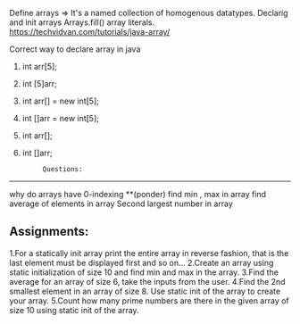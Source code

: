 Define arrays => It's a named collection of homogenous datatypes.
Declarig and init arrays
	Arrays.fill()
	array literals.
https://techvidvan.com/tutorials/java-array/

Correct way to declare array in java
1. int arr[5];
2. int [5]arr;
3. int arr[] = new int[5];
4. int []arr = new int[5];
5. int arr[];
6. int []arr;

			Questions:
--------------------------------------------------------------------------
why do arrays have 0-indexing **(ponder)
find min , max in array 
find average of elements in array
Second largest number in array

Assignments:
-------------------------------------------------------------------------
1.For a statically init array print the entire array in reverse fashion, that is the last element must be displayed first and so on...
2.Create an array using static initialization of size 10 and find min and max in the array.
3.Find the average for an array of size 6, take the inputs from the user.
4.Find the 2nd smallest element in an array of size 8. Use static init of the array to create your array.
5.Count how many prime numbers are there in the given array of size 10 using static init of the array. 








